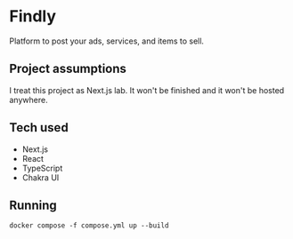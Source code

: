 # Findly

Platform to post your ads, services, and items to sell.

## Project assumptions

I treat this project as Next.js lab. It won't be finished and it won't be hosted anywhere.

## Tech used

- Next.js
- React
- TypeScript
- Chakra UI

## Running

`docker compose -f compose.yml up --build`
